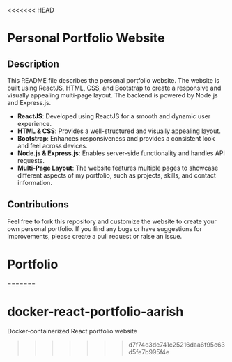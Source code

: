 <<<<<<< HEAD
# Personal Portfolio Website 


## Description
This README file describes the personal portfolio website. The website is built using ReactJS, HTML, CSS, and Bootstrap to create a responsive and visually appealing multi-page layout. The backend is powered by Node.js and Express.js.




- **ReactJS**: Developed using ReactJS for a smooth and dynamic user experience.
- **HTML & CSS**: Provides a well-structured and visually appealing layout.
- **Bootstrap**: Enhances responsiveness and provides a consistent look and feel across devices.
- **Node.js & Express.js**: Enables server-side functionality and handles API requests.
- **Multi-Page Layout**: The website features multiple pages to showcase different aspects of my portfolio, such as projects, skills, and contact information.


## Contributions

Feel free to fork this repository and customize the website to create your own personal portfolio. If you find any bugs or have suggestions for improvements, please create a pull request or raise an issue.


# Portfolio
=======
# docker-react-portfolio-aarish
Docker‑containerized React portfolio website
>>>>>>> d7f74e3de741c25216daa6f95c63d5fe7b995f4e
